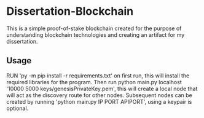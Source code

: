 # Dissertation-Blockchain

This is a simple proof-of-stake blockchain created for the purpose of understanding blockchain technologies and creating an artifact for my dissertation.

## Usage

RUN 'py -m pip install -r requirements.txt' on first run, this will install the required libraries for the program.
Then run python main.py localhost '10000 5000 keys/genesisPrivateKey.pem', this will create a local node that will act as the discovery route for other nodes.
Subsequent nodes can be created by running 'python main.py IP PORT APIPORT', using a keypair is optional.
